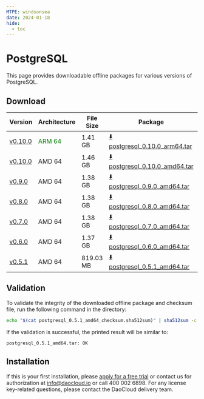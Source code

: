 ```yaml
---
MTPE: windsonsea
date: 2024-01-18
hide:
  - toc
---
```


# PostgreSQL

This page provides downloadable offline packages for various versions of PostgreSQL.

## Download

| Version | Architecture | File Size | Package   | Checksum File | Updated Date |
| ------ | ------------ | --------- | ---------- | ------------ | ------------ |
| [v0.10.0](../../../middleware/postgresql/release-notes.md) | <font color="green">ARM 64</font> | 1.41 GB | [:arrow_down: postgresql_0.10.0_arm64.tar](https://qiniu-download-public.daocloud.io/DaoCloud_Enterprise/mcamel-postgresql_0.10.0_arm64.tar) | [:arrow_down: postgresql_0.10.0_arm64_checksum.sha512sum](https://qiniu-download-public.daocloud.io/DaoCloud_Enterprise/mcamel-postgresql_0.10.0_arm64_checksum.sha512sum) | 2024-04-03 |
| [v0.10.0](../../../middleware/postgresql/release-notes.md) | AMD 64 | 1.46 GB | [:arrow_down: postgresql_0.10.0_amd64.tar](https://qiniu-download-public.daocloud.io/DaoCloud_Enterprise/mcamel-postgresql_0.10.0_amd64.tar) | [:arrow_down: postgresql_0.10.0_amd64_checksum.sha512sum](https://qiniu-download-public.daocloud.io/DaoCloud_Enterprise/mcamel-postgresql_0.10.0_amd64_checksum.sha512sum) | 2024-04-03 |
| [v0.9.0](../../../middleware/postgresql/release-notes.md) | AMD 64 | 1.38 GB | [:arrow_down: postgresql_0.9.0_amd64.tar](https://qiniu-download-public.daocloud.io/DaoCloud_Enterprise/mcamel-postgresql_0.9.0_amd64.tar) | [:arrow_down: postgresql_0.9.0_amd64_checksum.sha512sum](https://qiniu-download-public.daocloud.io/DaoCloud_Enterprise/mcamel-postgresql_0.9.0_amd64_checksum.sha512sum) | 2024-02-01 |
| [v0.8.0](../../../middleware/postgresql/release-notes.md) | AMD 64 | 1.38 GB | [:arrow_down: postgresql_0.8.0_amd64.tar](https://qiniu-download-public.daocloud.io/DaoCloud_Enterprise/mcamel-postgresql_0.8.0_amd64.tar) | [:arrow_down: postgresql_0.8.0_amd64_checksum.sha512sum](https://qiniu-download-public.daocloud.io/DaoCloud_Enterprise/mcamel-postgresql_0.8.0_amd64_checksum.sha512sum) | 2024-01-04 |
| [v0.7.0](../../../middleware/postgresql/release-notes.md) | AMD 64 | 1.38 GB | [:arrow_down: postgresql_0.7.0_amd64.tar](https://qiniu-download-public.daocloud.io/DaoCloud_Enterprise/mcamel-postgresql_0.7.0_amd64.tar) | [:arrow_down: postgresql_0.7.0_amd64_checksum.sha512sum](https://qiniu-download-public.daocloud.io/DaoCloud_Enterprise/mcamel-postgresql_0.7.0_amd64_checksum.sha512sum) | 2023-12-10 |
| [v0.6.0](../../../middleware/postgresql/release-notes.md) | AMD 64 | 1.37 GB | [:arrow_down: postgresql_0.6.0_amd64.tar](https://qiniu-download-public.daocloud.io/DaoCloud_Enterprise/mcamel-postgresql_0.6.0_amd64.tar) | [:arrow_down: postgresql_0.6.0_amd64_checksum.sha512sum](https://qiniu-download-public.daocloud.io/DaoCloud_Enterprise/mcamel-postgresql_0.6.0_amd64_checksum.sha512sum) | 2023-11-02 |
| [v0.5.1](../../../middleware/postgresql/release-notes.md) | AMD 64 | 819.03 MB | [:arrow_down: postgresql_0.5.1_amd64.tar](https://qiniu-download-public.daocloud.io/DaoCloud_Enterprise/mcamel-postgresql_0.5.1_amd64.tar) | [:arrow_down: postgresql_0.5.1_amd64_checksum.sha512sum](https://qiniu-download-public.daocloud.io/DaoCloud_Enterprise/mcamel-postgresql_0.5.1_amd64_checksum.sha512sum) | 2023-10-20 |

## Validation

To validate the integrity of the downloaded offline package and checksum file, run the following command in the directory:

```sh
echo "$(cat postgresql_0.5.1_amd64_checksum.sha512sum)" | sha512sum -c
```

If the validation is successful, the printed result will be similar to:

```none
postgresql_0.5.1_amd64.tar: OK
```

## Installation

If this is your first installation, please [apply for a free trial](../../../dce/license0.md) or contact us for authorization at info@daocloud.io or call 400 002 6898.
For any license key-related questions, please contact the DaoCloud delivery team.
